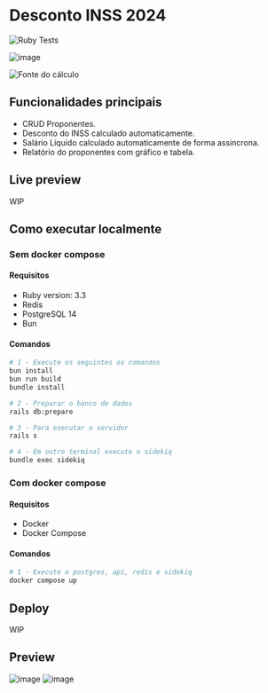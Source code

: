 # Desconto INSS 2024

![Ruby Tests](https://github.com/parkournick3/desconto-inss/actions/workflows/ruby.yml/badge.svg)

![image](https://github.com/parkournick3/desconto-inss/assets/131922314/4898f49a-f121-4716-bb9c-1455a5f6d2de)

![Fonte do cálculo](https://www.gov.br/inss/pt-br/assuntos/confira-as-aliquotas-de-contribuicao-ao-inss-com-o-aumento-do-salario-minimo)

## Funcionalidades principais

- CRUD Proponentes.
- Desconto do INSS calculado automaticamente.
- Salário Líquido calculado automaticamente de forma assincrona.
- Relatório do proponentes com gráfico e tabela.

## Live preview

WIP

## Como executar localmente

### Sem docker compose

#### Requisitos

- Ruby version: 3.3
- Redis
- PostgreSQL 14
- Bun

#### Comandos

```bash
# 1 - Execute os seguintes os comandos
bun install
bun run build
bundle install

# 2 - Preparar o banco de dados
rails db:prepare

# 3 - Para executar o servidor
rails s

# 4 - Em outro terminal execute o sidekiq
bundle exec sidekiq
```

### Com docker compose

#### Requisitos

- Docker
- Docker Compose

#### Comandos

```bash
# 1 - Execute o postgres, api, redis e sidekiq
docker compose up
```

## Deploy

WIP

## Preview

![image](https://github.com/parkournick3/desconto-inss/assets/131922314/15fdfdce-97bb-4b01-b392-dd1d509d3050)
![image](https://github.com/parkournick3/desconto-inss/assets/131922314/89f89d34-431f-48e0-af20-8dc497051d01)
